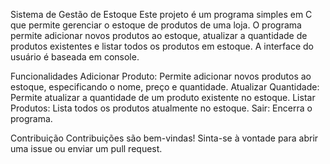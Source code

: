 Sistema de Gestão de Estoque
Este projeto é um programa simples em C que permite gerenciar o estoque de produtos de uma loja. O programa permite adicionar novos produtos ao estoque, atualizar a quantidade de produtos existentes e listar todos os produtos em estoque. A interface do usuário é baseada em console.

Funcionalidades
Adicionar Produto: Permite adicionar novos produtos ao estoque, especificando o nome, preço e quantidade.
Atualizar Quantidade: Permite atualizar a quantidade de um produto existente no estoque.
Listar Produtos: Lista todos os produtos atualmente no estoque.
Sair: Encerra o programa.

Contribuição
Contribuições são bem-vindas! Sinta-se à vontade para abrir uma issue ou enviar um pull request.
